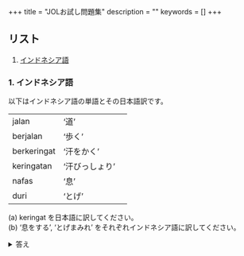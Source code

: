 +++
title = "JOLお試し問題集"
description = ""
keywords = []
+++

## リスト

1. [インドネシア語](#sample1)
<!-- - [トルコ語](#sample2) -->

<h3 id="sample1">1. インドネシア語</h3>

以下はインドネシア語の単語とその日本語訳です。

<div class="container simple-table">
    <table>
        <tbody>
            <tr><td>jalan</td><td>‘道’</td><td></td></tr>
            <tr><td>berjalan</td><td>‘歩く’</td><td></td></tr>
            <tr><td>berkeringat</td><td>‘汗をかく’</td><td></td></tr>
            <tr><td>keringatan</td><td>‘汗びっしょり’</td><td></td></tr>
            <tr><td>nafas</td><td>‘息’</td><td></td></tr>
            <tr><td>duri</td><td>‘とげ’</td><td></td></tr>
        </tbody>
    </table>
</div>

(a) keringat を日本語に訳してください。  
(b) ‘息をする’, ‘とげまみれ’ をそれぞれインドネシア語に訳してください。  

<details>
(a) keringat : ‘汗’  
(b1) ‘息をする’ : bernefas  
(b2) ‘とげまみれ’ : durian (=ドリアンのこと)  
<summary>答え</summary></details>

<!--h3 id="#sample2">トルコ語</h3-->

